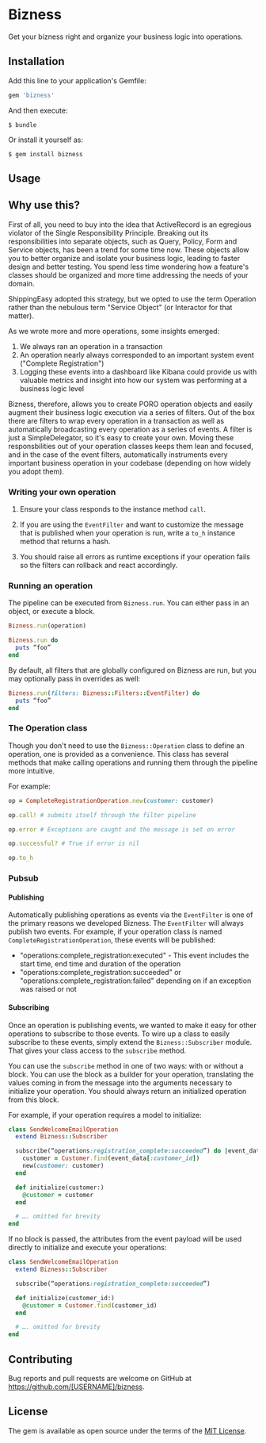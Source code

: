 # Bizness

Get your bizness right and organize your business logic into operations.

## Installation

Add this line to your application's Gemfile:

```ruby
gem 'bizness'
```

And then execute:

    $ bundle

Or install it yourself as:

    $ gem install bizness

## Usage

## Why use this?

First of all, you need to buy into the idea that ActiveRecord is an egregious violator of the Single Responsibility Principle.
Breaking out its responsibilities into separate objects, such as Query, Policy, Form and Service objects, has been a trend for some time now. These objects allow you to better organize and isolate your business logic, leading to faster design and better testing. You spend less time wondering how a feature's classes should be organized and more time addressing the needs of your domain.

ShippingEasy adopted this strategy, but we opted to use the term Operation rather than the nebulous term "Service Object" (or Interactor for that matter).

As we wrote more and more operations, some insights emerged:

  1. We always ran an operation in a transaction
  2. An operation nearly always corresponded to an important system event ("Complete Registration")
  3. Logging these events into a dashboard like Kibana could provide us with valuable metrics and insight into how our system was performing at a business logic level

Bizness, therefore, allows you to create PORO operation objects and easily augment their business logic execution via a series of filters. Out of the box there are filters to wrap every operation in a transaction as well as automatically broadcasting every operation as a series of events.
 A filter is just a SimpleDelegator, so it's easy to create your own. Moving these responsbilities out of your operation classes keeps them lean and focused, and in the case of the event filters, automatically instruments every important business operation in your codebase (depending on how widely you adopt them).

### Writing your own operation

1. Ensure your class responds to the instance method `call`.

2. If you are using the `EventFilter` and want to customize the message that is published when your operation is run, write a `to_h` instance method that returns a hash.

3. You should raise all errors as runtime exceptions if your operation fails so the filters can rollback and react accordingly.

### Running an operation

The pipeline can be executed from `Bizness.run`. You can either pass in an object, or execute a block.

```ruby
Bizness.run(operation)
```

```ruby
Bizness.run do
  puts “foo”
end
```

By default, all filters that are globally configured on Bizness are run, but you may optionally pass in overrides as well:

```ruby
Bizness.run(filters: Bizness::Filters::EventFilter) do
  puts “foo”
end
```

### The Operation class

Though you don't need to use the `Bizness::Operation` class to define an operation, one is provided as a convenience. This class has several methods that make calling operations and running them through the pipeline more intuitive.

For example:

```ruby
op = CompleteRegistrationOperation.new(customer: customer)

op.call! # submits itself through the filter pipeline

op.error # Exceptions are caught and the message is set on error

op.successful? # True if error is nil

op.to_h
```

### Pubsub

#### Publishing

Automatically publishing operations as events via the `EventFilter` is one of the primary reasons we developed Bizness. The `EventFilter` will always publish two events. For example, if your operation class is named `CompleteRegistrationOperation`, these events will be published:

  * "operations:complete_registration:executed" - This event includes the start time, end time and duration of the operation
  * "operations:complete_registration:succeeded" or "operations:complete_registration:failed" depending on if an exception was raised or not

#### Subscribing

Once an operation is publishing events, we wanted to make it easy for other operations to subscribe to those events. To wire up a class to easily subscribe to these events, simply extend the `Bizness::Subscriber` module. That gives your class access to the `subscribe` method.

You can use the `subscribe` method in one of two ways: with or without a block. You can use the block as a builder for your operation, translating the values coming in from the message into the arguments necessary to initialize your operation. You should always return an initialized operation from this block.

For example, if your operation requires a model to initialize:

```ruby
class SendWelcomeEmailOperation
  extend Bizness::Subscriber

  subscribe(“operations:registration_complete:succeeded”) do |event_data|
    customer = Customer.find(event_data[:customer_id])
    new(customer: customer)
  end

  def initialize(customer:)
    @customer = customer
  end

  # …. omitted for brevity
end
```

If no block is passed, the attributes from the event payload will be used directly to initialize and execute your operations:

```ruby
class SendWelcomeEmailOperation
  extend Bizness::Subscriber

  subscribe(“operations:registration_complete:succeeded”)

  def initialize(customer_id:)
    @customer = Customer.find(customer_id)
  end

  # …. omitted for brevity
end
```

## Contributing

Bug reports and pull requests are welcome on GitHub at https://github.com/[USERNAME]/bizness.


## License

The gem is available as open source under the terms of the [MIT License](http://opensource.org/licenses/MIT).

